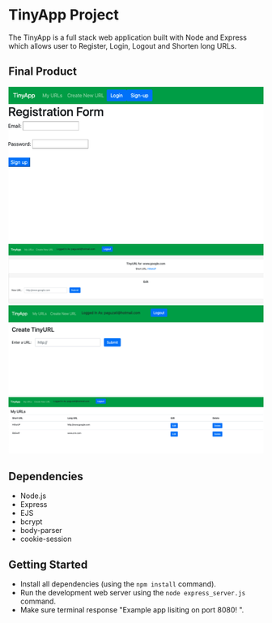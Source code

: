 # TinyApp Project

The TinyApp is a full stack web application built with Node and Express which allows user to Register, Login, Logout and Shorten long URLs.

## Final Product
![](https://github.com/Parghuzat/Tiny_app/blob/main/image/Screen%20Shot%202021-11-11%20at%207.00.32%20PM.png)
![](https://github.com/Parghuzat/Tiny_app/blob/main/image/Screen%20Shot%202021-11-11%20at%207.24.43%20PM.png)
![](https://github.com/Parghuzat/Tiny_app/blob/main/image/Screen%20Shot%202021-11-11%20at%207.24.55%20PM.png)
![](https://github.com/Parghuzat/Tiny_app/blob/main/image/Screen%20Shot%202021-11-11%20at%207.25.17%20PM.png)


## Dependencies

- Node.js
- Express
- EJS
- bcrypt
- body-parser
- cookie-session

## Getting Started

- Install all dependencies (using the `npm install` command).
- Run the development web server using the `node express_server.js` command.
- Make sure terminal response "Example app lisiting on port 8080! ".
